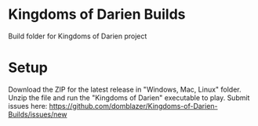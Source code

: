 # Kingdoms of Darien Builds
 Build folder for Kingdoms of Darien project
# Setup
 Download the ZIP for the latest release in "Windows, Mac, Linux" folder. 
 Unzip the file and run the "Kingdoms of Darien" executable to play.
 Submit issues here: https://github.com/domblazer/Kingdoms-of-Darien-Builds/issues/new
